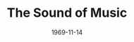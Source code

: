 ---
title: The Sound of Music
date: 1969-11-14
closing_date: 1969-11-29
layout: productions
playbill:
Theatre: Theatre Jacksonville
Venue: Little Theatre
cast:
- Maria Rainer: Martha Carswell
- The Mother Abbess: Barbara Ojeda
- Sister Berthe: Nancie Christine
- Sister Margaretta: Vivienne Winemiller
- Sister Sophia: June Cope
- Captain Georg von Trapp: Bill Petry
- Franz: Walter Huff
- Frau Schmidt: Alene Crippen
- Liesl: Alison Hester
- Fredrich: Mark Schubb
- Louisa: Betsy Frank
- Kurt: Mark Lucas
- Brigitta: Leila Ewin
- Marta: Kathi Murray
- Gretl: Catherine McFarland
- Rolf Gruber: Walter Alford
- Elsa Schraeder: Elise Hallowes
- Max Detweiler: Marshall Grauer
- Herr Zeller: Don Stevenson
- Nun, postulant or festival contestant:
  - Maria Alarcon
  - Diane Catherwood
  - Alene Crippen
  - Lee Fortenberry
  - Dawn Jackson
  - Nancy Kaye
  - Beck Levings
  - Harriet Miltenberg
  - Virginia Mobbs
  - Barbara Pike
  - Susan Pool
crew:
- Director: Robert Knowles
- Musical Director: Rosalind McCall
- Technical Director: Ham Waddell
- Choreographer: Sara Jo Berman
- Stage Manager:
  - Terry McIntire
  - Hal Nearhoof
- Lighting: William F. Bacon
- Follow Spot: Phyllis Waddell
- Costumes:
  - Mary Coyle
  - Robert Knowles
  - Nancy Kaye
  - Gert Berman
  - Lynn Ewin
- Properties:
  - Katie Raven
  - Gladys Dale
  - Aileen Davis
  - Judy DeSane
  - Martha Jones
  - Suzanne Lanier
  - Bernice Napp
  - Norma Patrick
  - Diane Somerville
  - Margaret Winstead
- Set Construction:
  - Maria Alarcon
  - Eleanor Allen
  - William F. Bacon
  - Shirley Bass
  - Diane Catherwood
  - Robert Claremont
  - Bert Covert
  - Sharron Covert
  - Marleey Crippen
  - Mary Coyle
  - Aileen Davis
  - Bryan Davis
  - Gene Fletcher
  - June Fletcher
  - Dave Herwitz
  - Suzanne Lanier
  - Becky Levings
  - Ken Moody
  - Bernice Napp
  - Bill Petry, Jr.
  - James Raney
  - Katie Raven
  - Douglas Thomas
  - Randy Watkins
  - Vivienne Winemiller
- Stage Crew:
  - Doug Thomas
  - Bob Claremont
  - Bert Covert
  - Brayn Davis
  - John Griffith
  - Fernando Velandia
  - June Fletcher
  - Gene Fletcher
  - Ken Moody
  - Bill Petry, Jr.
  - Bill Siemer
  - Randy Watkins
  - David Whitfield
- Make-up:
  - Marshall Grauer
  - Gladys Witten
  - Margaret Winstead
- Publicity:
  - Herb Marks
  - Diane Somerville
- Program Notes: Carolyn Courreges
- Box Office:
  - Ann Dubow
  - Gert Berman
  - Annette Grauer
external_links:
---